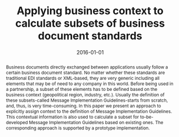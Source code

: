 ---
abstract: Business documents directly exchanged between applications usually follow
  a certain business document standard. No matter whether these standards are traditional
  EDI standards or XML-based, they are very generic including all elements that may
  be of need to any company in this world. Before being used in a partnership, a subset
  of these elements has to be defined based on the business context (geopolitical
  region, industry, etc.). Usually the definition of these subsets-called Message
  Implementation Guidelines-starts from scratch, and, thus, is very time-consuming.
  In this paper we present an approach to explicitly assign context to the definition
  of Message Implementation Guidelines. This contextual information is also used to
  calculate a subset for to-be-developed Message Implementation Guidelines based on
  existing ones. The corresponding approach is supported by a prototype implementation.
authors:
- Danijel Novakovic
- Christian Huemer
date: '2016-01-01'
featured: false
links:
- name: Publik
  url: https://publik.tuwien.ac.at/showentry.php?ID=252232&lang=1
publication_types:
- '2'
publishDate: '2016-01-01'
title: Applying business context to calculate subsets of business document standards
url_pdf: http://link.springer.com/article/10.1007/s10799-015-0228-2?wt_mc=Internal.Event.1.SEM.ArticleAuthorAssignedToIssue
---